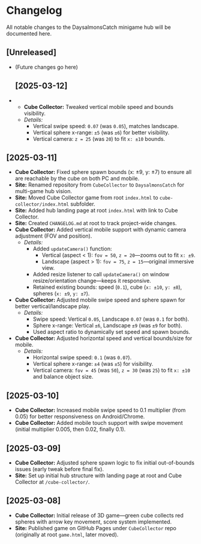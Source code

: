 # Changelog

All notable changes to the DaysalmonsCatch minigame hub will be documented here.

## [Unreleased]
- (Future changes go here)

  ## [2025-03-12]
- - **Cube Collector:** Tweaked vertical mobile speed and bounds visibility.
  - *Details:*
    - Vertical swipe speed: `0.07` (was `0.05`), matches landscape.
    - Vertical sphere x-range: `±5` (was `±6`) for better visibility.
    - Vertical camera: `z = 25` (was `20`) to fit `x: ±10` bounds.

## [2025-03-11]
- **Cube Collector:** Fixed sphere spawn bounds (x: ±9, y: ±7) to ensure all are reachable by the cube on both PC and mobile.
- **Site:** Renamed repository from `CubeCollector` to `DaysalmonsCatch` for multi-game hub vision.
- **Site:** Moved Cube Collector game from root `index.html` to `cube-collector/index.html` subfolder.
- **Site:** Added hub landing page at root `index.html` with link to Cube Collector.
- **Site:** Created `CHANGELOG.md` at root to track project-wide changes.
- **Cube Collector:** Added vertical mobile support with dynamic camera adjustment (FOV and position).
  - *Details:* 
    - Added `updateCamera()` function:
      - Vertical (aspect < 1): `fov = 50`, `z = 20`—zooms out to fit `x: ±9`.
      - Landscape (aspect > 1): `fov = 75`, `z = 15`—original immersive view.
    - Added resize listener to call `updateCamera()` on window resize/orientation change—keeps it responsive.
    - Retained existing bounds: speed (`0.1`), cube (`x: ±10`, `y: ±8`), spheres (`x: ±9`, `y: ±7`).
- **Cube Collector:** Adjusted mobile swipe speed and sphere spawn for better vertical/landscape play.
  - *Details:*
    - Swipe speed: Vertical `0.05`, Landscape `0.07` (was `0.1` for both).
    - Sphere x-range: Vertical `±6`, Landscape `±9` (was `±9` for both).
    - Used aspect ratio to dynamically set speed and spawn bounds.
- **Cube Collector:** Adjusted horizontal speed and vertical bounds/size for mobile.
  - *Details:*
    - Horizontal swipe speed: `0.1` (was `0.07`).
    - Vertical sphere x-range: `±4` (was `±5`) for visibility.
    - Vertical camera: `fov = 45` (was `50`), `z = 30` (was `25`) to fit `x: ±10` and balance object size.
## [2025-03-10]
- **Cube Collector:** Increased mobile swipe speed to 0.1 multiplier (from 0.05) for better responsiveness on Android/Chrome.
- **Cube Collector:** Added mobile touch support with swipe movement (initial multiplier 0.005, then 0.02, finally 0.1).

## [2025-03-09]
- **Cube Collector:** Adjusted sphere spawn logic to fix initial out-of-bounds issues (early tweak before final fix).
- **Site:** Set up initial hub structure with landing page at root and Cube Collector at `/cube-collector/`.

## [2025-03-08]
- **Cube Collector:** Initial release of 3D game—green cube collects red spheres with arrow key movement, score system implemented.
- **Site:** Published game on GitHub Pages under `CubeCollector` repo (originally at root `game.html`, later moved).
